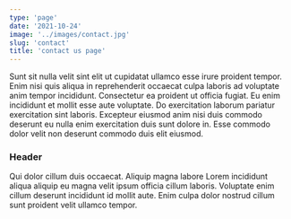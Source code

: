 ```yaml
---
type: 'page'
date: '2021-10-24'
image: '../images/contact.jpg'
slug: 'contact'
title: 'contact us page'
---
```


 Sunt sit nulla velit sint elit ut cupidatat ullamco esse irure proident tempor. Enim nisi quis aliqua in reprehenderit occaecat culpa laboris ad voluptate anim tempor incididunt. Consectetur ea proident ut officia fugiat. Eu enim incididunt et mollit esse aute voluptate.
 Do exercitation laborum pariatur exercitation sint laboris. Excepteur eiusmod anim nisi duis commodo deserunt eu nulla enim exercitation duis sunt dolore in. Esse commodo dolor velit non deserunt commodo duis elit eiusmod.

 ### Header

 Qui dolor cillum duis occaecat. Aliquip magna labore Lorem incididunt aliqua aliquip eu magna velit ipsum officia cillum laboris. Voluptate enim cillum deserunt incididunt id mollit aute. Enim culpa dolor nostrud cillum sunt proident velit ullamco tempor.

 